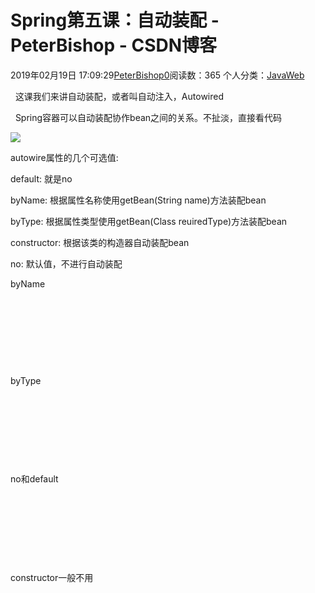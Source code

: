 # Spring第五课：自动装配 - PeterBishop - CSDN博客





2019年02月19日 17:09:29[PeterBishop0](https://me.csdn.net/qq_40061421)阅读数：365
个人分类：[JavaWeb](https://blog.csdn.net/qq_40061421/article/category/8534452)









  这课我们来讲自动装配，或者叫自动注入，Autowired



  Spring容器可以自动装配协作bean之间的关系。不扯淡，直接看代码

![](https://img-blog.csdnimg.cn/20190219170915149.png)





autowire属性的几个可选值:

default: 就是no

byName: 根据属性名称使用getBean(String name)方法装配bean

byType: 根据属性类型使用getBean(Class reuiredType)方法装配bean

constructor: 根据该类的构造器自动装配bean

no: 默认值，不进行自动装配





byName
<bean id="father" class="com.ioc.bean.Father">

    <property name="name" value="父亲"></property>

</bean>



<bean id="mother" class="com.ioc.bean.Mother">

    <property name="name" value="母亲"></property>

</bean>



<bean id="child" class="com.ioc.bean.Daughtor">

    <property name="name" value="女儿"></property>

</bean>



<!--<bean id="child2" class="com.ioc.bean.Son">-->

    <!--<property name="name" value="儿子"></property>-->

<!--</bean>-->





<!--

public class Family {

    private Father father;

    private Mother mother;

    private Child child;

}

可以看到Family各个属性的名字和上面的bean的id一样，所以可以自动装配成功

当getBean(String name)无法匹配到合适的bean时就会返回null，这时Family的child属性就为null了



-->

<bean id="family" class="com.ioc.bean.Family" autowire="default">



</bean>







byType
<bean id="father" class="com.ioc.bean.Father">

    <property name="name" value="父亲"></property>

</bean>



<bean id="mother" class="com.ioc.bean.Mother">

    <property name="name" value="母亲"></property>

</bean>



<bean id="child1" class="com.ioc.bean.Daughtor">

    <property name="name" value="女儿"></property>

</bean>



<bean id="child2" class="com.ioc.bean.Son">

    <property name="name" value="儿子"></property>

</bean>




<!--

public class Family {

    private Father father;

    private Mother mother;

    private Child child;

}

byType则直接根据属性的类型进行匹配,但如果根据类型匹配到多个bean则会抛出异常



-->

<bean id="family" class="com.ioc.bean.Family" autowire="default">



</bean>
no和default
<bean id="father" class="com.ioc.bean.Father">

    <property name="name" value="父亲"></property>

</bean>



<bean id="mother" class="com.ioc.bean.Mother">

    <property name="name" value="母亲"></property>

</bean>



<bean id="child1" class="com.ioc.bean.Daughtor">

    <property name="name" value="女儿"></property>

</bean>



<bean id="child2" class="com.ioc.bean.Son">

    <property name="name" value="儿子"></property>

</bean>




<!--

public class Family {

    private Father father;

    private Mother mother;

    private Child child;

}no就是不进行自动装配

default也是no-->

<bean id="family" class="com.ioc.bean.Family" autowire="no">



</bean>


constructor一般不用



